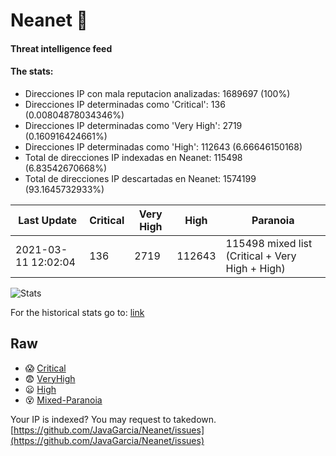 # Neanet :hocho:
#### Threat intelligence feed
#### The stats:

- Direcciones IP con mala reputacion analizadas: 1689697 (100%)
- Direcciones IP determinadas como 'Critical':  136 (0.00804878034346%)
- Direcciones IP determinadas como 'Very High':  2719 (0.160916424661%)
- Direcciones IP determinadas como 'High':  112643 (6.66646150168)
- Total de direcciones IP indexadas en Neanet:  115498 (6.83542670668%)
- Total de direcciones IP descartadas en Neanet:  1574199 (93.1645732933%)

| Last Update | Critical | Very High | High | Paranoia |
| --- | --- | --- | --- | --- |
| 2021-03-11 12:02:04 | 136 | 2719 | 112643 | 115498 mixed list (Critical + Very High + High)|

![Stats](https://docs.google.com/spreadsheets/d/e/2PACX-1vSnaNMIXVabIpDJjufMlzH7poXnshF3mgd8Is1g9ytUEzVsP5my4Trn8f-xkoLLQ38xpL3HtmUexLo6/pubchart?oid=501124687&format=image)

For the historical stats go to: [link](/stats.csv)
## Raw
- :scream: [Critical](https://raw.githubusercontent.com/JavaGarcia/Neanet/master/blacklists/neanet_critical.txt)
- :fearful: [VeryHigh](https://raw.githubusercontent.com/JavaGarcia/Neanet/master/blacklists/neanet_veryHigh.txtt)
- :frowning: [High](https://raw.githubusercontent.com/JavaGarcia/Neanet/master/blacklists/neanet_high.txt)
- :dizzy_face: [Mixed-Paranoia](https://raw.githubusercontent.com/JavaGarcia/Neanet/master/blacklists/neanet_all.txt)


Your IP is indexed? You may request to takedown. [https://github.com/JavaGarcia/Neanet/issues](https://github.com/JavaGarcia/Neanet/issues)

















































































































































































































































































































































































































































































































































































































































































































































































































































































































































































































































































































































































































































































































































































































































































































































































































































































































































































































































































































































































































































































































































































































































































































































































































































































































































































































































































































































































































































































































































































































































































































































































































































































































































































































































































































































































































































































































































































































































































































































































































































































































































































































































































































































































































































































































































































































































































































































































































































































































































































